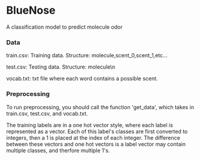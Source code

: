 # BlueNose
A classification model to predict molecule odor

### Data
train.csv: Training data. Structure: molecule,scent_0,scent_1,etc...

test.csv: Testing data. Structure: molecule\n

vocab.txt: txt file where each word contains a possible scent.

### Preprocessing
To run preprocessing, you should call the function 'get_data', which takes in train.csv, test.csv, and vocab.txt. 

The training labels are in a one hot vector style, where each label is represented as a vector. Each of this label's 
classes are first converted to integers, then a 1 is placed at the index of each integer. 
The difference between these vectors and one hot vectors is a label vector may contain multiple classes, 
and therfore multiple 1's. 
